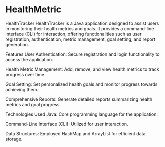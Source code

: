 # HealthMetric
HealthTracker
HealthTracker is a Java application designed to assist users in monitoring their health metrics and goals. It provides a command-line interface (CLI) for interaction, offering functionalities such as user registration, authentication, metric management, goal setting, and report generation.

Features
User Authentication: Secure registration and login functionality to access the application.

Health Metric Management: Add, remove, and view health metrics to track progress over time.

Goal Setting: Set personalized health goals and monitor progress towards achieving them.

Comprehensive Reports: Generate detailed reports summarizing health metrics and goal progress.

Technologies Used
Java: Core programming language for the application.

Command-Line Interface (CLI): Utilized for user interaction.

Data Structures: Employed HashMap and ArrayList for efficient data storage.
